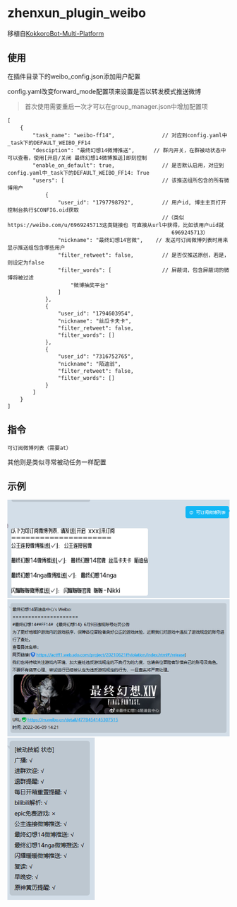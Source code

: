 # zhenxun_plugin_weibo
移植自[KokkoroBot-Multi-Platform](https://github.com/zzbslayer/KokkoroBot-Multi-Platform)
## 使用
在插件目录下的weibo_config.json添加用户配置

config.yaml改变forward_mode配置项来设置是否以转发模式推送微博
> 首次使用需要重启一次才可以在group_manager.json中增加配置项
```
[
    {
        "task_name": "weibo-ff14",               // 对应到config.yaml中_task下的DEFAULT_WEIBO_FF14
        "desciption": "最终幻想14微博推送",      // 群内开关，在群被动状态中可以查看，使用[开启/关闭 最终幻想14微博推送]即刻控制
        "enable_on_default": true,               // 是否默认启用，对应到config.yaml中_task下的DEFAULT_WEIBO_FF14: True
        "users": [                               // 该推送组所包含的所有微博用户
            {
                "user_id": "1797798792",         // 用户id, 博主主页打开控制台执行$CONFIG.oid获取
                                                 //（类似https://weibo.com/u/6969245713这类链接也 可直接从url中获得，比如该用户uid就
                                                    6969245713）
                "nickname": "最终幻想14官微",    // 发送可订阅微博列表时用来显示推送组包含哪些用户
                "filter_retweet": false,         // 是否仅推送原创，若是，则设定为false
                "filter_words": [                // 屏蔽词，包含屏蔽词的微博将被过滤
                    "微博抽奖平台"
                ]
            },
            {
                "user_id": "1794603954",
                "nickname": "丝瓜卡夫卡",
                "filter_retweet": false,
                "filter_words": []
            },
            {
                "user_id": "7316752765",
                "nickname": "陌迪翁",
                "filter_retweet": false,
                "filter_words": []
            }
        ]
    }
]
```

## 指令

```
可订阅微博列表（需要at）
```

其他则是类似寻常被动任务一样配置

## 示例
![](images/可订阅列表.png)
![](images/推送格式.png)
![](images/被动技能.png)
